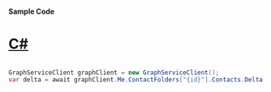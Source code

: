 #### Sample Code
# [C#](#tab/Csharp)

```C#

GraphServiceClient graphClient = new GraphServiceClient();
var delta = await graphClient.Me.ContactFolders["{id}"].Contacts.Delta.Request().GetAsync();

```